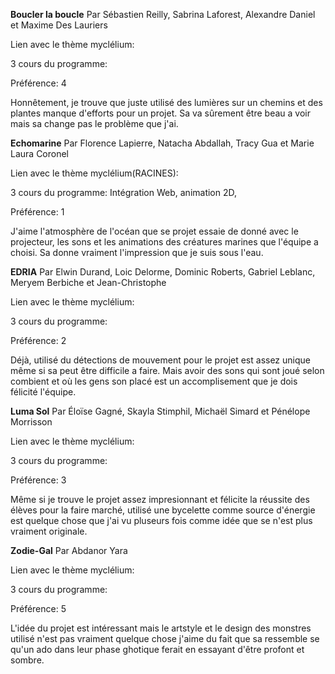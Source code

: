 **Boucler la boucle**
Par Sébastien Reilly, Sabrina Laforest, Alexandre Daniel et Maxime Des Lauriers

Lien avec le thème myclélium:

3 cours du programme:

Préférence: 4

Honnêtement, je trouve que juste utilisé des lumières sur un chemins et des plantes manque d'efforts pour un projet. Sa va sûrement être beau a voir mais sa change pas le problème que j'ai.


**Echomarine**
Par Florence Lapierre, Natacha Abdallah, Tracy Gua et Marie Laura Coronel

Lien avec le thème myclélium(RACINES):

3 cours du programme: Intégration Web, animation 2D,

Préférence: 1

J'aime l'atmosphère de l'océan que se projet essaie de donné avec le projecteur, les sons et les animations des créatures marines que l'équipe a choisi. Sa donne vraiment l'impression que je suis sous l'eau.


**EDRIA**
Par Elwin Durand, Loic Delorme, Dominic Roberts, Gabriel Leblanc, Meryem Berbiche et Jean-Christophe

Lien avec le thème myclélium:

3 cours du programme:

Préférence: 2

Déjà, utilisé du détections de mouvement pour le projet est assez unique même si sa peut être difficile a faire. Mais avoir des sons qui sont joué selon combient et où les gens son placé est un accomplisement que je dois félicité l'équipe.


**Luma Sol**
Par Éloïse Gagné, Skayla Stimphil, Michaël Simard et Pénélope Morrisson

Lien avec le thème myclélium:

3 cours du programme:

Préférence: 3

Même si je trouve le projet assez impresionnant et félicite la réussite des élèves pour la faire marché, utilisé une bycelette comme source d'énergie est quelque chose que j'ai vu pluseurs fois comme idée que se n'est plus vraiment originale.

**Zodie-Gal**
Par Abdanor Yara

Lien avec le thème myclélium:

3 cours du programme:

Préférence: 5

L'idée du projet est intéressant mais le artstyle et le design des monstres utilisé n'est pas vraiment quelque chose j'aime du fait que sa ressemble se qu'un ado dans leur phase ghotique ferait en essayant d'être profont et sombre.


